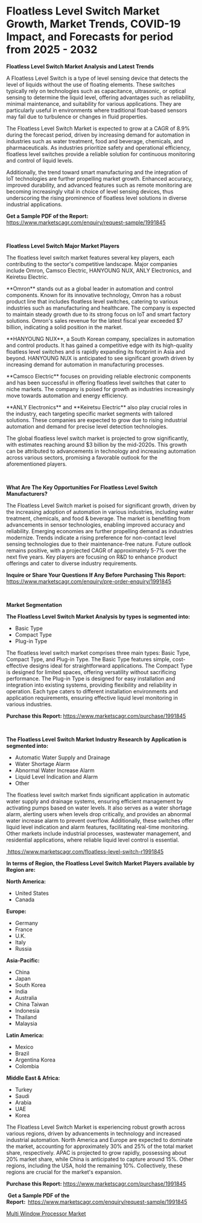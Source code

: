 <p><h1>Floatless Level Switch Market Growth, Market Trends, COVID-19 Impact, and Forecasts for period from 2025 - 2032</h1></p><p><strong>Floatless Level Switch Market Analysis and Latest Trends</strong></p>
<p><p>A Floatless Level Switch is a type of level sensing device that detects the level of liquids without the use of floating elements. These switches typically rely on technologies such as capacitance, ultrasonic, or optical sensing to determine the liquid level, offering advantages such as reliability, minimal maintenance, and suitability for various applications. They are particularly useful in environments where traditional float-based sensors may fail due to turbulence or changes in fluid properties.</p><p>The Floatless Level Switch Market is expected to grow at a CAGR of 8.9% during the forecast period, driven by increasing demand for automation in industries such as water treatment, food and beverage, chemicals, and pharmaceuticals. As industries prioritize safety and operational efficiency, floatless level switches provide a reliable solution for continuous monitoring and control of liquid levels. </p><p>Additionally, the trend toward smart manufacturing and the integration of IoT technologies are further propelling market growth. Enhanced accuracy, improved durability, and advanced features such as remote monitoring are becoming increasingly vital in choice of level sensing devices, thus underscoring the rising prominence of floatless level solutions in diverse industrial applications.</p></p>
<p><strong>Get a Sample PDF of the Report:&nbsp;</strong> <a href="https://www.marketscagr.com/enquiry/request-sample/1991845?utm_campaign=2208&utm_medium=2&utm_source=Github&utm_content=ia&utm_term=17022025&utm_id=floatless-level-switch">https://www.marketscagr.com/enquiry/request-sample/1991845</a></p>
<p>&nbsp;</p>
<p><strong>Floatless Level Switch Major Market Players</strong></p>
<p><p>The floatless level switch market features several key players, each contributing to the sector's competitive landscape. Major companies include Omron, Camsco Electric, HANYOUNG NUX, ANLY Electronics, and Keiretsu Electric. </p><p>**Omron** stands out as a global leader in automation and control components. Known for its innovative technology, Omron has a robust product line that includes floatless level switches, catering to various industries such as manufacturing and healthcare. The company is expected to maintain steady growth due to its strong focus on IoT and smart factory solutions. Omron's sales revenue for the latest fiscal year exceeded $7 billion, indicating a solid position in the market.</p><p>**HANYOUNG NUX**, a South Korean company, specializes in automation and control products. It has gained a competitive edge with its high-quality floatless level switches and is rapidly expanding its footprint in Asia and beyond. HANYOUNG NUX is anticipated to see significant growth driven by increasing demand for automation in manufacturing processes.</p><p>**Camsco Electric** focuses on providing reliable electronic components and has been successful in offering floatless level switches that cater to niche markets. The company is poised for growth as industries increasingly move towards automation and energy efficiency.</p><p>**ANLY Electronics** and **Keiretsu Electric** also play crucial roles in the industry, each targeting specific market segments with tailored solutions. These companies are expected to grow due to rising industrial automation and demand for precise level detection technologies.</p><p>The global floatless level switch market is projected to grow significantly, with estimates reaching around $3 billion by the mid-2020s. This growth can be attributed to advancements in technology and increasing automation across various sectors, promising a favorable outlook for the aforementioned players.</p></p>
<p>&nbsp;</p>
<p><strong>What Are The Key Opportunities For Floatless Level Switch Manufacturers?</strong></p>
<p><p>The Floatless Level Switch market is poised for significant growth, driven by the increasing adoption of automation in various industries, including water treatment, chemicals, and food & beverage. The market is benefiting from advancements in sensor technologies, enabling improved accuracy and reliability. Emerging economies are further propelling demand as industries modernize. Trends indicate a rising preference for non-contact level sensing technologies due to their maintenance-free nature. Future outlook remains positive, with a projected CAGR of approximately 5-7% over the next five years. Key players are focusing on R&D to enhance product offerings and cater to diverse industry requirements.</p></p>
<p><strong>Inquire or Share Your Questions If Any Before Purchasing This Report:</strong> <a href="https://www.marketscagr.com/enquiry/pre-order-enquiry/1991845?utm_campaign=2208&utm_medium=2&utm_source=Github&utm_content=ia&utm_term=17022025&utm_id=floatless-level-switch">https://www.marketscagr.com/enquiry/pre-order-enquiry/1991845</a></p>
<p>&nbsp;</p>
<p><strong>Market Segmentation</strong></p>
<p><strong>The Floatless Level Switch Market Analysis by types is segmented into:</strong></p>
<p><ul><li>Basic Type</li><li>Compact Type</li><li>Plug-in Type</li></ul></p>
<p><p>The floatless level switch market comprises three main types: Basic Type, Compact Type, and Plug-in Type. The Basic Type features simple, cost-effective designs ideal for straightforward applications. The Compact Type is designed for limited spaces, offering versatility without sacrificing performance. The Plug-in Type is designed for easy installation and integration into existing systems, providing flexibility and reliability in operation. Each type caters to different installation environments and application requirements, ensuring effective liquid level monitoring in various industries.</p></p>
<p><strong>Purchase this Report:&nbsp;</strong><a href="https://www.marketscagr.com/purchase/1991845?utm_campaign=2208&utm_medium=2&utm_source=Github&utm_content=ia&utm_term=17022025&utm_id=floatless-level-switch">https://www.marketscagr.com/purchase/1991845</a></p>
<p>&nbsp;</p>
<p><strong>The Floatless Level Switch Market Industry Research by Application is segmented into:</strong></p>
<p><ul><li>Automatic Water Supply and Drainage</li><li>Water Shortage Alarm</li><li>Abnormal Water Increase Alarm</li><li>Liquid Level Indication and Alarm</li><li>Other</li></ul></p>
<p><p>The floatless level switch market finds significant application in automatic water supply and drainage systems, ensuring efficient management by activating pumps based on water levels. It also serves as a water shortage alarm, alerting users when levels drop critically, and provides an abnormal water increase alarm to prevent overflow. Additionally, these switches offer liquid level indication and alarm features, facilitating real-time monitoring. Other markets include industrial processes, wastewater management, and residential applications, where reliable liquid level control is essential.</p></p>
<p><a href="https://www.marketscagr.com/floatless-level-switch-r1991845?utm_campaign=2208&utm_medium=2&utm_source=Github&utm_content=ia&utm_term=17022025&utm_id=floatless-level-switch">&nbsp;https://www.marketscagr.com/floatless-level-switch-r1991845</a></p>
<p><strong>In terms of Region, the Floatless Level Switch Market Players available by Region are:</strong></p>
<p>
    <p> <strong> North America: </strong>
        <ul>
            <li>United States</li>
            <li>Canada</li>
        </ul>
        </p> 
    <p> <strong> Europe: </strong>
        <ul>
            <li>Germany</li>
            <li>France</li>
            <li>U.K.</li>
            <li>Italy</li>
            <li>Russia</li>
        </ul>
        </p> 
    <p> <strong> Asia-Pacific: </strong>
        <ul>
            <li>China</li>
            <li>Japan</li>
            <li>South Korea</li>
            <li>India</li>
            <li>Australia</li>
            <li>China Taiwan</li>
            <li>Indonesia</li>
            <li>Thailand</li>
            <li>Malaysia</li>
        </ul>
        </p> 
    <p> <strong> Latin America: </strong>
        <ul>
            <li>Mexico</li>
            <li>Brazil</li>
            <li>Argentina Korea</li>
            <li>Colombia</li>
        </ul>
        </p> 
    <p> <strong> Middle East & Africa: </strong>
        <ul>
            <li>Turkey</li>
            <li>Saudi</li>
            <li>Arabia</li>
            <li>UAE</li>
            <li>Korea</li>
        </ul>
    </p>
    </p>
<p><p>The Floatless Level Switch Market is experiencing robust growth across various regions, driven by advancements in technology and increased industrial automation. North America and Europe are expected to dominate the market, accounting for approximately 30% and 25% of the total market share, respectively. APAC is projected to grow rapidly, possessing about 20% market share, while China is anticipated to capture around 15%. Other regions, including the USA, hold the remaining 10%. Collectively, these regions are crucial for the market's expansion.</p></p>
<p><strong>Purchase this Report: </strong><a href="https://www.marketscagr.com/purchase/1991845?utm_campaign=2208&utm_medium=2&utm_source=Github&utm_content=ia&utm_term=17022025&utm_id=floatless-level-switch">https://www.marketscagr.com/purchase/1991845</a></p>
<p>&nbsp;<strong>Get a Sample PDF of the Report:&nbsp;&nbsp;</strong><a href="https://www.marketscagr.com/enquiry/request-sample/1991845?utm_campaign=2208&utm_medium=2&utm_source=Github&utm_content=ia&utm_term=17022025&utm_id=floatless-level-switch">https://www.marketscagr.com/enquiry/request-sample/1991845</a></p>
<p><strong></strong></p>
<p><p><a href="https://github.com/ParvinKhatun77/Market-Research-Report-List-1/blob/main/multi-window-processor-market.md?utm_campaign=2208&utm_medium=2&utm_source=Github&utm_content=ia&utm_term=17022025&utm_id=floatless-level-switch">Multi Window Processor Market</a></p></p>